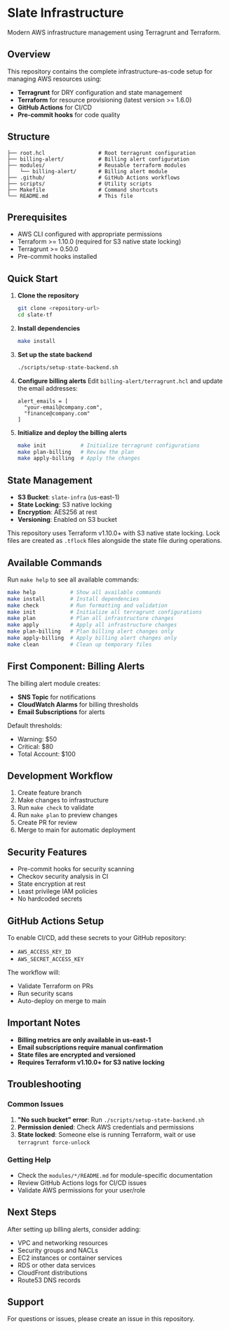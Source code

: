 # Slate Infrastructure

Modern AWS infrastructure management using Terragrunt and Terraform.

## Overview

This repository contains the complete infrastructure-as-code setup for managing AWS resources using:
- **Terragrunt** for DRY configuration and state management
- **Terraform** for resource provisioning (latest version >= 1.6.0)
- **GitHub Actions** for CI/CD
- **Pre-commit hooks** for code quality

## Structure

```
├── root.hcl                 # Root terragrunt configuration
├── billing-alert/           # Billing alert configuration
├── modules/                 # Reusable terraform modules
│   └── billing-alert/       # Billing alert module
├── .github/                 # GitHub Actions workflows
├── scripts/                 # Utility scripts
├── Makefile                 # Command shortcuts
└── README.md                # This file
```

## Prerequisites

- AWS CLI configured with appropriate permissions
- Terraform >= 1.10.0 (required for S3 native state locking)
- Terragrunt >= 0.50.0
- Pre-commit hooks installed

## Quick Start

1. **Clone the repository**
   ```bash
   git clone <repository-url>
   cd slate-tf
   ```

2. **Install dependencies**
   ```bash
   make install
   ```

3. **Set up the state backend**
   ```bash
   ./scripts/setup-state-backend.sh
   ```

4. **Configure billing alerts**
   Edit `billing-alert/terragrunt.hcl` and update the email addresses:
   ```hcl
   alert_emails = [
     "your-email@company.com",
     "finance@company.com"
   ]
   ```

5. **Initialize and deploy the billing alerts**
   ```bash
   make init           # Initialize terragrunt configurations
   make plan-billing   # Review the plan
   make apply-billing  # Apply the changes
   ```

## State Management

- **S3 Bucket**: `slate-infra` (us-east-1)
- **State Locking**: S3 native locking
- **Encryption**: AES256 at rest
- **Versioning**: Enabled on S3 bucket

This repository uses Terraform v1.10.0+ with S3 native state locking. Lock files are created as `.tflock` files alongside the state file during operations.

## Available Commands

Run `make help` to see all available commands:

```bash
make help           # Show all available commands
make install        # Install dependencies
make check          # Run formatting and validation
make init           # Initialize all terragrunt configurations
make plan           # Plan all infrastructure changes
make apply          # Apply all infrastructure changes
make plan-billing   # Plan billing alert changes only
make apply-billing  # Apply billing alert changes only
make clean          # Clean up temporary files
```

## First Component: Billing Alerts

The billing alert module creates:
- **SNS Topic** for notifications
- **CloudWatch Alarms** for billing thresholds
- **Email Subscriptions** for alerts

Default thresholds:
- Warning: $50
- Critical: $80
- Total Account: $100

## Development Workflow

1. Create feature branch
2. Make changes to infrastructure
3. Run `make check` to validate
4. Run `make plan` to preview changes
5. Create PR for review
6. Merge to main for automatic deployment

## Security Features

- Pre-commit hooks for security scanning
- Checkov security analysis in CI
- State encryption at rest
- Least privilege IAM policies
- No hardcoded secrets

## GitHub Actions Setup

To enable CI/CD, add these secrets to your GitHub repository:

- `AWS_ACCESS_KEY_ID`
- `AWS_SECRET_ACCESS_KEY`

The workflow will:
- Validate Terraform on PRs
- Run security scans
- Auto-deploy on merge to main

## Important Notes

- **Billing metrics are only available in us-east-1**
- **Email subscriptions require manual confirmation**
- **State files are encrypted and versioned**
- **Requires Terraform v1.10.0+ for S3 native locking**

## Troubleshooting

### Common Issues

1. **"No such bucket" error**: Run `./scripts/setup-state-backend.sh`
2. **Permission denied**: Check AWS credentials and permissions
3. **State locked**: Someone else is running Terraform, wait or use `terragrunt force-unlock`

### Getting Help

- Check the `modules/*/README.md` for module-specific documentation
- Review GitHub Actions logs for CI/CD issues
- Validate AWS permissions for your user/role



## Next Steps

After setting up billing alerts, consider adding:
- VPC and networking resources
- Security groups and NACLs
- EC2 instances or container services
- RDS or other data services
- CloudFront distributions
- Route53 DNS records

## Support

For questions or issues, please create an issue in this repository. 